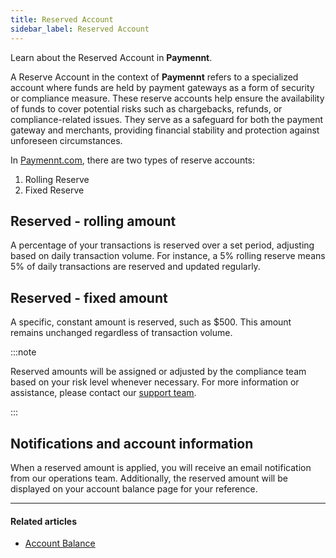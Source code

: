 ```yaml
---
title: Reserved Account
sidebar_label: Reserved Account
---
```


Learn about the Reserved Account in **Paymennt**.

A Reserve Account in the context of **Paymennt** refers to a specialized account where funds are held by payment gateways as a form of security or compliance measure. These reserve accounts help ensure the availability of funds to cover potential risks such as chargebacks, refunds, or compliance-related issues. They serve as a safeguard for both the payment gateway and merchants, providing financial stability and protection against unforeseen circumstances.

In [<ins>Paymennt.com</ins>](https://www.paymennt.com/), there are two types of reserve accounts:

1. Rolling Reserve
2. Fixed Reserve

## Reserved - rolling amount

A percentage of your transactions is reserved over a set period, adjusting based on daily transaction volume. For instance, a 5% rolling reserve means 5% of daily transactions are reserved and updated regularly.

## Reserved - fixed amount

A specific, constant amount is reserved, such as $500. This amount remains unchanged regardless of transaction volume.

:::note

Reserved amounts will be assigned or adjusted by the compliance team based on your risk level whenever necessary. For more information or assistance, please contact our [<ins>support team</ins>](https://www.paymennt.com/en/contact-us).

:::

## Notifications and account information

When a reserved amount is applied, you will receive an email notification from our operations team. Additionally, the reserved amount will be displayed on your account balance page for your reference.

***

#### Related articles

* [<ins>Account Balance</ins>](/10-funds-and-payments/1-account-balance.md)
